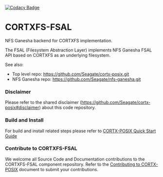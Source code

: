 [![Codacy Badge](https://app.codacy.com/project/badge/Grade/62e8043f34f642c397ab84bfbe5cba4d)](https://www.codacy.com?utm_source=github.com&amp;utm_medium=referral&amp;utm_content=Seagate/efs-ganesha&amp;utm_campaign=Badge_Grade)

# CORTXFS-FSAL

NFS Ganesha backend for CORTXFS implementation.

The FSAL (Filesystem Abstraction Layer) implements
NFS Ganesha FSAL API based on CORTXFS as an underlying filesystem.

See also:

* Top level repo: https://github.com/Seagate/cortx-posix.git
* NFS Ganesha repo: https://github.com/Seagate/nfs-ganesha.git


### Disclaimer
Please refer to the shared disclaimer (https://github.com/Seagate/cortx-posix#disclaimer) about this code repository.

### Build and Install
For build and install related steps please refer to [CORTX-POSIX Quick Start Guide](https://github.com/Seagate/cortx-posix/blob/main/doc/CortxPosixQuickStart.md)

### Contribute to CORTXFS-FSAL
We welcome all Source Code and Documentation contributions to the CORTXFS-FSAL
component repository. Refer to the [Contributing to CORTX-POSIX](https://github.com/Seagate/cortx-posix/blob/main/doc/ContributingToCortxPosix.md) document to submit your contributions.
